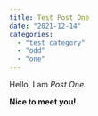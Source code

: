 ```yaml
---
title: Test Post One
date: "2021-12-14"
categories: 
  - "test category"
  - "odd"
  - "one"
---
```


Hello, I am _Post One._

**Nice to meet you!**

